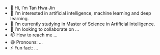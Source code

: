 - 👋 Hi, I’m Tan Hwa Jin
- 👀 I’m interested in artificial intelligence, machine learning and deep learning.
- 🌱 I’m currently studying in Master of Science in Artificial Intelligence.
- 💞️ I’m looking to collaborate on ...
- 📫 How to reach me ...
- 😄 Pronouns: ...
- ⚡ Fun fact: ...

<!---
HwaJinTan/HwaJinTan is a ✨ special ✨ repository because its `README.md` (this file) appears on your GitHub profile.
You can click the Preview link to take a look at your changes.
--->
